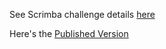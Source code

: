See Scrimba challenge details [here](https://scrimba.com/learn/weeklychallenge/the-weekly-web-dev-challenge-gradient-generator-latest-challenge-code-to-win-co54c4b29830fcb5dfe04c953)

Here's the [Published Version](https://thetechjournal.github.io/challenge-gradient-generator/)